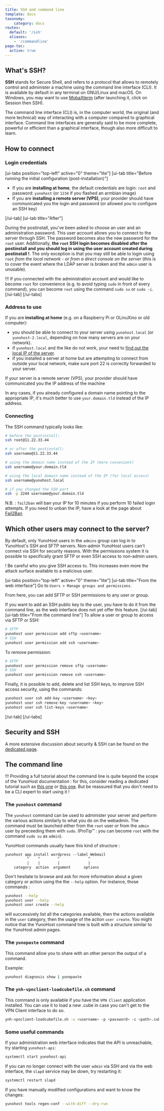 ```yaml
---
title: SSH and command line
template: docs
taxonomy:
    category: docs
routes:
  default: '/ssh'
  aliases:
    - '/commandline'
page-toc:
  active: true
---
```


## What's SSH?

**SSH** stands for Secure Shell, and refers to a protocol that allows to remotely control and administer a machine using the command line interface (CLI). It is available by default in any terminal on GNU/Linux and macOS. On Windows, you may want to use [MobaXterm](https://mobaxterm.mobatek.net/download-home-edition.html) (after launching it, click on Session then SSH).

The command line interface (CLI) is, in the computer world, the original (and more technical) way of interacting with a computer compared to graphical interface. Command line interfaces are generally said to be more complete, powerful or efficient than a graphical interface, though also more difficult to learn.

## How to connect

### Login credentials

[ui-tabs position="top-left" active="0" theme="lite"]
[ui-tab title="Before running the initial configuration (post-installation)"]

- If you are **installing at home**, the default credentials are login: `root` and password: `yunohost` (or `1234` if you flashed an armbian image)
- If you are **installing a remote server (VPS)**, your provider should have communicated you the login and password (or allowed you to configure an SSH key)

[/ui-tab]
[ui-tab title="After"]

During the postinstall, you've been asked to choose an user and an administration password. This user account allows you to connect to the server through SSH. The password becomes also the new password for the `root` user. Additionally, **the `root` SSH login becomes disabled after the postinstall and you should log in using the user account created during postinstall !**. The only exception is that you may still be able to login using `root` *from the local network - or from a direct console on the server* (this is to cover the event where the LDAP server is broken and the `admin` user is unusable).

!!! If you connected with the administration account and would like to become `root` for convenience (e.g. to avoid typing `sudo` in front of every command), you can become `root` using the command `sudo su` or `sudo -i`.
[/ui-tab]
[/ui-tabs]

### Address to use

If you are **installing at home** (e.g. on a Raspberry Pi or OLinuXino or old computer):

- you should be able to connect to your server using `yunohost.local` (or `yunohost-2.local`, depending on how many servers are on your network).
- if `yunohost.local` and the like do not work, your need to [find out the local IP of the server](/finding_the_local_ip).
- if you installed a server at home but are attempting to connect from outside your local network, make sure port 22 is correctly forwarded to your server.

If your server is a remote server (VPS), your provider should have communicated you the IP address of the machine

In any cases, if you already configured a domain name pointing to the appropriate IP, it's much better to use `your.domain.tld` instead of the IP address.

### Connecting

The SSH command typically looks like:

```bash
# before the postinstall:
ssh root@11.22.33.44

# or after the postinstall:
ssh username@11.22.33.44

# using the domain name instead of the IP (more convenient)
ssh username@your.domain.tld

# using the local domain name instead of the IP (for local access)
ssh username@yunohost.local

# if you changed the SSH port
ssh -p 2244 username@your.domain.tld
```

N.B. : `fail2ban` will ban your IP for 10 minutes if you perform 10 failed login attempts. If you need to unban the IP, have a look at the page about [Fail2Ban](/fail2ban)

## Which other users may connect to the server?

By default, only YunoHost users in the `admins` group can log in to YunoHost's SSH and SFTP servers. Non-admin YunoHost users can't connect via SSH for security reasons. With the permissions system it is possible to specifically grant SFTP or even SSH access to non-admin users.

! Be careful who you give SSH access to. This increases even more the attack surface available to a malicious user.

[ui-tabs position="top-left" active="0" theme="lite"]
[ui-tab title="From the web interface"]
Go to `Users > Manage groups and permissions`.

From here, you can add SFTP or SSH permissions to any user or group.

If you want to add an SSH public key to the user, you have to do it from the command line, as the web interface does not yet offer this feature.
[/ui-tab]
[ui-tab title="From the command line"]
To allow a user or group to access via SFTP or SSH:

```bash
# SFTP
yunohost user permission add sftp <username>
# SSH
yunohost user permission add ssh <username>
```

To remove permission:

```bash
# SFTP
yunohost user permission remove sftp <username>
# SSH
yunohost user permission remove ssh <username>
```

Finally, it is possible to add, delete and list SSH keys, to improve SSH access security, using the commands:

```bash
yunohost user ssh add-key <username> <key>
yunohost user ssh remove-key <username> <key>
yunohost user ssh list-keys <username>
```

[/ui-tab]
[/ui-tabs]

## Security and SSH

A more extensive discussion about security & SSH can be found on the [dedicated page](/security).

## The command line

!!! Providing a full tutorial about the command line is quite beyond the scope of the YunoHost documentation : for this, consider reading a dedicated tutorial such as [this one](https://ryanstutorials.net/linuxtutorial/) or [this one](http://linuxcommand.org/). But be reassured that you don't need to be a CLI expert to start using it !

### The `yunohost` command

The `yunohost` command can be used to administer your server and perform the various actions similarly to what you do on the webadmin. The command must be launched either from the `root` user or from the `admin` user by preceeding them with `sudo`. (ProTip™ : you can become `root` with the command `sudo su` as `admin`).

YunoHost commands usually have this kind of structure :

```text
yunohost app install wordpress --label Webmail
          ^    ^        ^             ^
          |    |        |             |
    category  action  argument      options
```

Don't hesitate to browse and ask for more information about a given category or action using the the `--help` option. For instance, those commands :

```bash
yunohost --help
yunohost user --help
yunohost user create --help
```

will successively list all the categories available, then the actions available in the `user` category, then the usage of the action `user create`. You might notice that the YunoHost command tree is built with a structure similar to the YunoHost admin pages.

### The `yunopaste` command

This command allow you to share with an other person the output of a command.

Example:

```bash
yunohost diagnosis show | yunopaste
```

### The `ynh-vpnclient-loadcubefile.sh` command

This command is only available if you have the `VPN Client` application installed. You can use it to load a new .cube in case you can't get to the VPN Client interface to do so.

```bash
ynh-vpnclient-loadcubefile.sh -u <username> -p <password> -c <path>.cube
```

### Some useful commands

If your administration web interface indicates that the API is unreachable, try starting `yunohost-api`:

```bash
systemctl start yunohost-api
```

If you can no longer connect with the user `admin` via SSH and via the web interface, the `slapd` service may be down, try restarting it:

```bash
systemctl restart slapd
```

If you have manually modified configurations and want to know the changes:

```bash
yunohost tools regen-conf --with-diff --dry-run
```
